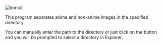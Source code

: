 ![kona2](https://github.com/user-attachments/assets/259a4072-0939-4a39-ad99-2f99f47fb7be)

This program separates anime and non-anime images in the specified directory.

You can manually enter the path to the directory or just click on the button and you will be prompted to select a directory in Explorer.
